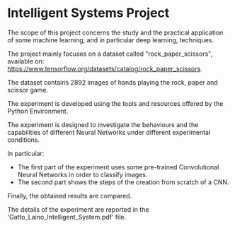 # Intelligent Systems Project

The scope of this project concerns the study and the practical application of some machine learning, and in particular deep learning, techniques.

The project mainly focuses on a dataset called "rock_paper_scissors", available on: https://www.tensorflow.org/datasets/catalog/rock_paper_scissors.

The dataset contains 2892 images of hands playing the rock, paper and scissor game.

The experiment is developed using the tools and resources offered by the Python Environment.

The experiment is designed to investigate the behaviours and the capabilities of different Neural Networks under different experimental conditions. 

In particular:
 - The first part of the experiment uses some pre-trained Convolutional Neural Networks in order to classify images.
 - The second part shows the steps of the creation from scratch of a CNN.
 
 Finally, the obtained results are compared.
 
 The details of the experiment are reported in the 'Gatto_Laino_Intelligent_System.pdf' file.
